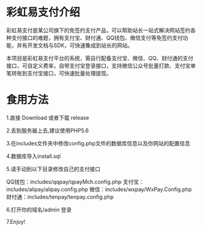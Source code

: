# 彩虹易支付介绍
彩虹易支付是某公司旗下的免签约支付产品，可以帮助站长一站式解决网站签约各种支付接口的难题，拥有支付宝、财付通、QQ钱包、微信支付等免签约支付功能，并有开发文档与SDK，可快速集成到站长的网站。

本项目是彩虹易支付平台的系统，需自行配备支付宝、微信、QQ、财付通的支付接口，可自定义费率，自带支付宝登录接口，支持微信公众号批量打款、支付宝单笔转账到支付宝接口，可快速批量处理提现。

# 食用方法
1.直接 Download 或者下载 release

2.丢到服务器上去,建议使用PHP5.6

3.在includes文件夹中修改config.php文件的数据库信息以及你网站的配置信息

4.数据库导入install.sql

5.请手动到以下目录修改自己的支付接口

QQ钱包：includes/qqpay/qpayMch.config.php
支付宝：includes/alipay/alipay.config.php
微信：includes/wxpay/WxPay.Config.php
财付通：includes/tenpay/tenpay.config.php

6.打开你的域名/admin 登录

7.Enjoy!
